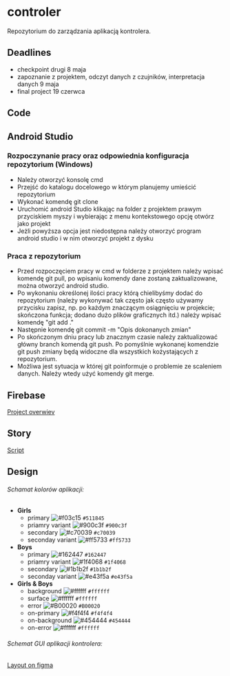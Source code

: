 # controler
Repozytorium do zarządzania aplikacją kontrolera.
## Deadlines
 - checkpoint drugi 8 maja
 - zapoznanie z projektem, odczyt danych z czujników, interpretacja danych 9 maja
 - final project 19 czerwca

## Code
## Android Studio
### Rozpoczynanie pracy oraz odpowiednia konfiguracja repozytorium (Windows)
- Należy otworzyć konsolę cmd
- Przejść do katalogu docelowego w którym planujemy umieścić repozytorium
- Wykonać komendę git clone <adresRepozytorium>
- Uruchomić android Studio klikając na folder z projektem prawym przyciskiem myszy i wybierając z menu kontekstowego opcję otwórz jako projekt
- Jeżli powyższa opcja jest niedostępna należy otworzyć program android studio i w nim otworzyć projekt z dysku
### Praca z repozytorium
- Przed rozpoczęciem pracy w cmd w folderze z projektem należy wpisać komendę git pull, po wpisaniu komendy dane zostaną zaktualizowane, można otworzyć android studio.
- Po wykonaniu określonej ilości pracy którą chielibyśmy dodać do repozytorium (należy wykonywać tak często jak często używamy przycisku zapisz, np. po każdym znaczącym osiągnięciu w projekcie; skończona funkcja; dodano dużo plików graficznych itd.) należy wpisać komendę "git add ."
- Następnie komendę git commit -m "Opis dokonanych zmian"
- Po skończonym dniu pracy lub znacznym czasie należy zaktualizować główny branch komendą git push. Po pomyślnie wykonanej komendzie git push zmiany będą widoczne dla wszystkich kożystających z repozytorium.
- Możliwa jest sytuacja w której git poinformuje o problemie ze scaleniem danych. Należy wtedy użyć komendy git merge.
## Firebase
 [Project overwiev](https://console.firebase.google.com/project/lpmf-72ab5/overview)
## Story
 [Script](https://docs.google.com/document/d/1L0eFUSoz42dSQY7osH93UFABmda5jy-KKXjIcAwO5cI/edit?usp=sharing)
## Design
###### Schamat kolorów aplikacji:
- **Girls**
    - primary ![#f03c15](https://placehold.it/15/511845/000000?text=+) `#511845`
    - priamry variant ![#900c3f](https://placehold.it/15/900c3f/000000?text=+) `#900c3f`
    - secondary ![#c70039](https://placehold.it/15/c70039/000000?text=+) `#c70039`
    - seconday variant ![#ff5733](https://placehold.it/15/ff5733/000000?text=+) `#ff5733`
- **Boys**
    - primary ![#162447](https://placehold.it/15/162447/000000?text=+) `#162447`
    - priamry variant ![#1f4068](https://placehold.it/15/1f4068/000000?text=+) `#1f4068`
    - secondary ![#1b1b2f](https://placehold.it/15/1b1b2f/000000?text=+) `#1b1b2f`
    - seconday variant ![#e43f5a](https://placehold.it/15/e43f5a/000000?text=+) `#e43f5a`
- **Girls & Boys**
    - background ![#ffffff](https://placehold.it/15/ffffff/000000?text=+) `#ffffff`
    - surface ![#ffffff](https://placehold.it/15/ffffff/000000?text=+) `#ffffff`
    - error ![#B00020](https://placehold.it/15/B00020/000000?text=+) `#B00020`
    - on-primary ![#f4f4f4](https://placehold.it/15/f4f4f4/000000?text=+) `#f4f4f4`
    - on-background ![#454444](https://placehold.it/15/454444/000000?text=+) `#454444`
    - on-error ![#ffffff](https://placehold.it/15/ffffff/000000?text=+) `#ffffff`
 
 ###### Schemat GUI aplikacji kontrolera:
 [Layout on figma](https://www.figma.com/file/gbLd0tBwCsy9nuPxkAEHs2/KontrolerSystemyWbudowane)
 

